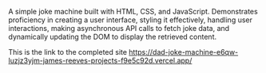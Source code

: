 A simple joke machine built with HTML, CSS, and JavaScript. Demonstrates proficiency in creating a user interface, styling it effectively, handling user interactions, making asynchronous API calls to fetch joke data, and dynamically updating the DOM to display the retrieved content.

This is the link to the completed site https://dad-joke-machine-e6qw-luzjz3yjm-james-reeves-projects-f9e5c92d.vercel.app/
